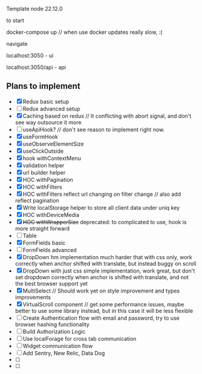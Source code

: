 Template
node 22.12.0

to start

docker-compose up
// when use docker updates really slow, :(

navigate

localhost:3050 - ui

localhost:3050/api - api

## Plans to implement

- [x] Redux basic setup
- [ ] Redux advanced setup
- [x] Caching based on redux // It conflicting with abort signal, and don't see way outsource it more
- [ ] useApiHook? // don't see reason to implement right now.
- [x] useFormHook
- [x] useObserveElementSize
- [x] useClickOutside
- [x] hook withContextMenu
- [x] validation helper
- [x] url builder helper
- [x] HOC withPagination
- [x] HOC withFilters
- [x] HOC withFilters reflect url changing on filter change // also add reflect pagination
- [x] Write localStorage helper to store all client data under uniq key
- [x] HOC withDeviceMedia
- [x] ~~HOC withWrapperSize~~ deprecated: to complicated to use, hook is more straight forward
- [ ] Table
- [x] FormFields basic
- [ ] FormFields advanced
- [x] DropDown hm implementation much harder that with css only, work correctly when anchor shifted with translate, but instead buggy on scroll
- [x] DropDown with just css simple implementation, work great, but don't set dropdown correctly when anchor is shifted with translate, and not the best browser support yet
- [x] MultiSelect // Should work yet on style improvement and types improvements
- [x] VirtualScroll component // get some performance issues, maybe better to use some library instead, but in this case it will be less flexible
- [ ] Create Authentication flow with email and password, try to use browser hashing functionality
- [ ] Build Authorization Logic
- [ ] Use localForage for cross tab communication
- [ ] Widget communication flow
- [ ] Add Sentry, New Relic, Data Dog
- [ ]
- [ ]
